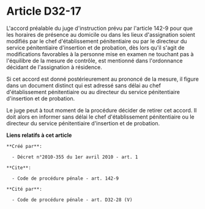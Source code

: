 # Article D32-17

L'accord préalable du juge d'instruction prévu par l'article 142-9 pour que les horaires de présence au domicile ou dans les
lieux d'assignation soient modifiés par le chef d'établissement pénitentiaire ou par le directeur du service pénitentiaire
d'insertion et de probation, dès lors qu'il s'agit de modifications favorables à la personne mise en examen ne touchant pas à
l'équilibre de la mesure de contrôle, est mentionné dans l'ordonnance décidant de l'assignation à résidence. 

Si cet accord est donné postérieurement au prononcé de la mesure, il figure dans un document distinct qui est adressé sans
délai au chef d'établissement pénitentiaire ou au directeur du service pénitentiaire d'insertion et de probation. 

Le juge peut à tout moment de la procédure décider de retirer cet accord. Il doit alors en informer sans délai le chef
d'établissement pénitentiaire ou le directeur du service pénitentiaire d'insertion et de probation.

**Liens relatifs à cet article**

	**Créé par**:

	  - Décret n°2010-355 du 1er avril 2010 - art. 1

	**Cite**:

	  - Code de procédure pénale - art. 142-9

	**Cité par**:

	  - Code de procédure pénale - art. D32-28 (V)
